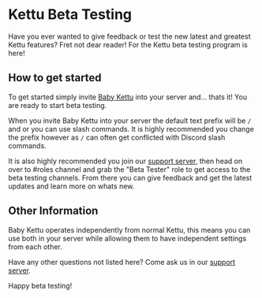 # Kettu Beta Testing

Have you ever wanted to give feedback or test the new latest and greatest Kettu features? Fret not dear reader! For the Kettu beta testing program is here!

## How to get started

To get started simply invite [Baby Kettu](https://kettu.cc/invite/beta) into your server and... thats it! You are ready to start beta testing. 

When you invite Baby Kettu into your server the default text prefix will be `/` and or you can use slash commands. It is highly recommended you change the prefix however as `/` can often get conflicted with Discord slash commands.

It is also highly recommended you join our [support server](https://discordapp.com/invite/4Bavumy), then head on over to #roles channel and grab the "Beta Tester" role to get access to the beta testing channels. From there you can give feedback and get the latest updates and learn more on whats new.

## Other Information

Baby Kettu operates independently from normal Kettu, this means you can use both in your server while allowing them to have independent settings from each other. 

Have any other questions not listed here? Come ask us in our [support server](https://discordapp.com/invite/4Bavumy).

Happy beta testing!